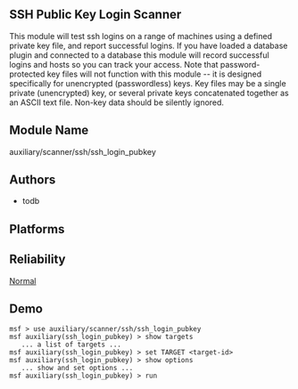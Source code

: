 ## SSH Public Key Login Scanner

This module will test ssh logins on a range of machines 
using a defined private key file, and report successful 
logins. If you have loaded a database plugin and connected 
to a database this module will record successful logins and 
hosts so you can track your access. Note that 
password-protected key files will not function with this 
module -- it is designed specifically for unencrypted 
(passwordless) keys. Key files may be a single private 
(unencrypted) key, or several private keys concatenated 
together as an ASCII text file. Non-key data should be 
silently ignored.


## Module Name
auxiliary/scanner/ssh/ssh_login_pubkey

## Authors
* todb





## Platforms


## Reliability
[Normal](https://github.com/rapid7/metasploit-framework/wiki/Exploit-Ranking)

## Demo

```
msf > use auxiliary/scanner/ssh/ssh_login_pubkey
msf auxiliary(ssh_login_pubkey) > show targets
   ... a list of targets ...
msf auxiliary(ssh_login_pubkey) > set TARGET <target-id>
msf auxiliary(ssh_login_pubkey) > show options
   ... show and set options ...
msf auxiliary(ssh_login_pubkey) > run
```
    
    